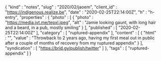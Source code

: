 {
  "kind" : "notes",
  "slug" : "2020/02/jaoem",
  "client_id" : "https://indigenous.realize.be",
  "date" : "2020-02-25T22:14:00Z",
  "h" : "h-entry",
  "properties" : {
    "photo" : [ {
      "photo" : "https://media.jvt.me/tepxl.jpeg",
      "alt" : "Jamie looking gaunt, with long hair and a beard, in a pub, mostly smiling"
    } ],
    "published" : [ "2020-02-25T22:14:00Z" ],
    "category" : [ "ruptured-appendix" ],
    "content" : [ {
      "html" : "",
      "value" : "Throwback to 2 years ago, having my first meal out in public after a couple of months of recovery from my ruptured appendix"
    } ],
    "syndication" : [ "https://brid.gy/publish/twitter" ]
  },
  "tags" : [ "ruptured-appendix" ]
}
